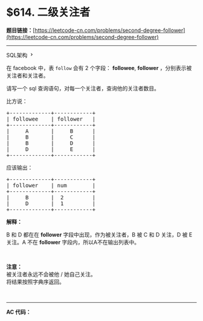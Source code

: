 # $614. 二级关注者

**题目链接：**[https://leetcode-cn.com/problems/second-degree-follower](https://leetcode-cn.com/problems/second-degree-follower)

---

<div class="content__1Y2H">
 <div class="sql-schema-wrapper__1jqS">
  <a class="sql-schema-link__1VAC">SQL架构
   <svg viewbox="0 0 24 24" width="1em" height="1em" class="css-1lc17o4-icon">
    <path fill-rule="evenodd" d="M10 6L8.59 7.41 13.17 12l-4.58 4.59L10 18l6-6z"></path>
   </svg></a>
 </div>
 <div class="notranslate">
  <p>在 facebook 中，表&nbsp;<code>follow</code>&nbsp;会有 2 个字段： <strong>followee</strong>, <strong>follower</strong>&nbsp;，分别表示被关注者和关注者。</p> 
  <p>请写一个 sql 查询语句，对每一个关注者，查询他的关注者数目。</p> 
  <p>比方说：</p> 
  <pre class="language-text">+-------------+------------+
| followee    | follower   |
+-------------+------------+
|     A       |     B      |
|     B       |     C      |
|     B       |     D      |
|     D       |     E      |
+-------------+------------+
</pre> 
  <p>应该输出：</p> 
  <pre class="language-text">+-------------+------------+
| follower    | num        |
+-------------+------------+
|     B       |  2         |
|     D       |  1         |
+-------------+------------+
</pre> 
  <p><strong>解释：</strong></p> 
  <p>B 和 D 都在在&nbsp;<strong>follower</strong>&nbsp;字段中出现，作为被关注者，B 被 C 和 D 关注，D 被 E 关注。A 不在 <strong>follower</strong>&nbsp;字段内，所以A不在输出列表中。</p> 
  <p>&nbsp;</p> 
  <p><strong>注意：</strong><br> 被关注者永远不会被他 / 她自己关注。<br> 将结果按照字典序返回。</p> 
  <p>&nbsp;</p> 
 </div>
</div>

---

**AC 代码：**

```java

```